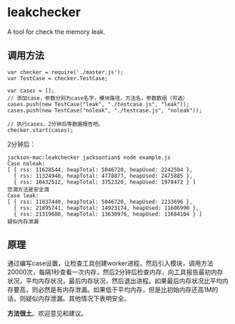leakchecker
===========

A tool for check the memory leak.

## 调用方法

```
var checker = require('./master.js');
var TestCase = checker.TestCase;

var cases = [];
// 添加case，参数分别为case名字，模块路径，方法名，参数数组（可选）
cases.push(new TestCase("leak", "./testcase.js", "leak"));
cases.push(new TestCase("noleak", "./testcase.js", "noleak"));

// 执行cases，2分钟后等数据报告吧。
checker.start(cases);
```
2分钟后：

```
jackson-mac:leakchecker jacksontian$ node example.js 
Case noleak:
[ { rss: 11628544, heapTotal: 5046720, heapUsed: 2242504 },
  { rss: 11324948, heapTotal: 4778877, heapUsed: 2475885 },
  { rss: 10432512, heapTotal: 3752320, heapUsed: 1978472 } ]
您滴方法是安全滴
Case leak:
[ { rss: 11837440, heapTotal: 5046720, heapUsed: 2233696 },
  { rss: 21895741, heapTotal: 14923174, heapUsed: 11606990 },
  { rss: 21319680, heapTotal: 13630976, heapUsed: 11684104 } ]
疑似内存泄漏
```

## 原理
通过编写case设置，让检查工具创建worker进程，然后引入模块，调用方法20000次，每隔1秒查看一次内存，然后2分钟后检查内存，向工具报告最初内存状况，平均内存状况，最后内存状况，然后退出进程。如果最后内存状况比平均内存要高，则必然是有内存泄漏。如果低于平均内存，但是比初始内存还高1M的话，则疑似内存泄漏。其他情况下表明安全。  

**方法很土**。欢迎意见和建议。